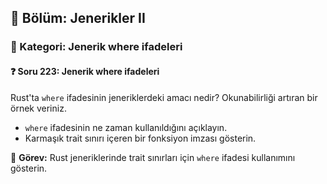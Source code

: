 ## 📘 Bölüm: Jenerikler II  
### 🔹 Kategori: Jenerik where ifadeleri  
#### ❓ Soru 223: Jenerik where ifadeleri

Rust'ta `where` ifadesinin jeneriklerdeki amacı nedir? Okunabilirliği artıran bir örnek veriniz.

- `where` ifadesinin ne zaman kullanıldığını açıklayın.
- Karmaşık trait sınırı içeren bir fonksiyon imzası gösterin.

🔧 **Görev:** Rust jeneriklerinde trait sınırları için `where` ifadesi kullanımını gösterin.
